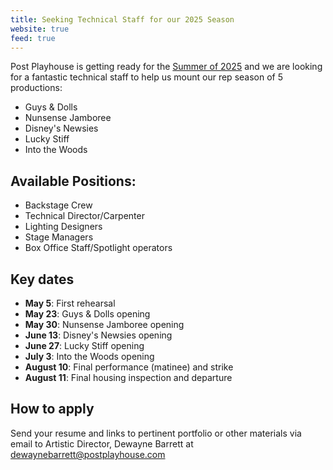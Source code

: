 ```yaml
---
title: Seeking Technical Staff for our 2025 Season
website: true
feed: true
---
```


Post Playhouse is getting ready for the [Summer of
2025](__URL__/productions/2025) and we are looking for a fantastic technical
staff to help us mount our rep season of 5 productions:

- Guys & Dolls
- Nunsense Jamboree
- Disney's Newsies
- Lucky Stiff
- Into the Woods

## Available Positions:

- Backstage Crew
- Technical Director/Carpenter
- Lighting Designers
- Stage Managers
- Box Office Staff/Spotlight operators

## Key dates

- **May 5**: First rehearsal
- **May 23**: Guys & Dolls opening
- **May 30**: Nunsense Jamboree opening
- **June 13**: Disney's Newsies opening
- **June 27**: Lucky Stiff opening
- **July 3**: Into the Woods opening
- **August 10**: Final performance (matinee) and strike
- **August 11**: Final housing inspection and departure

## How to apply

Send your resume and links to pertinent portfolio or other materials via email
to Artistic Director, Dewayne Barrett at <dewaynebarrett@postplayhouse.com>
